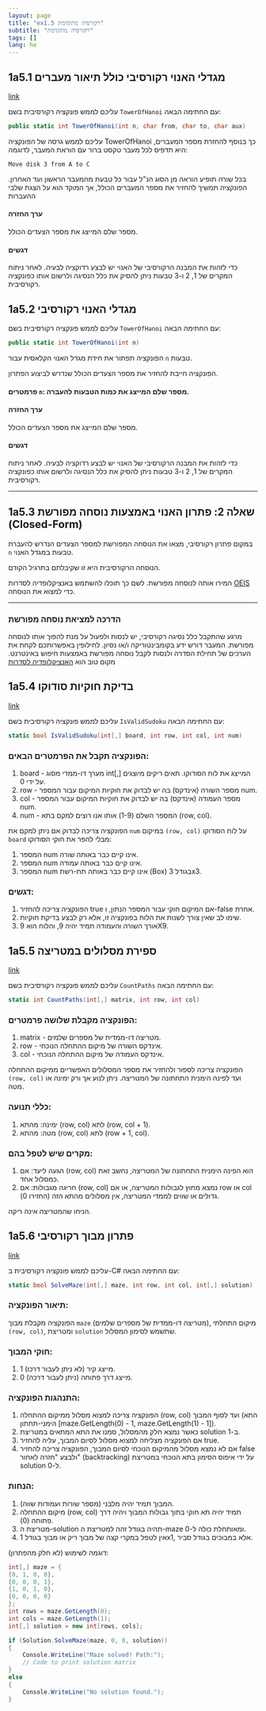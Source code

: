 ```yaml
---
layout: page
title: "ex1.5 רקורסיה מתקדמת"
subtitle: "רקורסיה מתקדמת"
tags: []
lang: he
---
```



## 1a5.1 מגדלי האנוי רקורסיבי כולל תיאור מעברים
[link](https://stacks.co.il/console/classroom/cE8hnVaSTt/assignment/cE8hnVaSTt-csharp-hD9dvJkE23yD/csharp-Jq0PUNPjVhTyCT5)

עליכם לממש פונקציה רקורסיבית בשם `TowerOfHanoi` עם החתימה הבאה:

```csharp
public static int TowerOfHanoi(int n, char from, char to, char aux)
```
עליכם לממש גרסה של הפונקציה TowerOfHanoi כך בנוסף להחזרת מספר המעברים, היא תדפיס לכל מעבר טקסט ברור עם הוראת המעבר, לדוגמה:

```Move disk 3 from A to C```

בכל שורה תופיע הוראה מן הסוג הנ"ל עבור כל טבעת מהמעבר הראשון ועד האחרון. הפונקציה תמשיך להחזיר את מספר המעברים הכולל, אך המוקד הוא על הצגת שלבי ההעברות

#### ערך החזרה

מספר שלם המייצג את מספר הצעדים הכולל.

#### דגשים

כדי לזהות את המבנה הרקורסיבי של האנוי יש לבצע רדוקציה לבעיה. לאחר ניתוח המקרים של 1, 2 ו-3 טבעות ניתן להסיק את כלל הנסיגה ולרשום אותו כפונקציה רקורסיבית. 



## 1a5.2 מגדלי האנוי רקורסיבי


עליכם לממש פונקציה רקורסיבית בשם `TowerOfHanoi` עם החתימה הבאה:

```csharp
public static int TowerOfHanoi(int n)
```

הפונקציה תפתור את חידת מגדל האנוי הקלאסית עבור `n` טבעות. 

הפונקציה חייבת להחזיר את מספר הצעדים הכולל שנדרש לביצוע הפתרון.

#### פרמטרים `n`: מספר שלם המייצג את כמות הטבעות להעברה.


#### ערך החזרה

מספר שלם המייצג את מספר הצעדים הכולל.

#### דגשים

כדי לזהות את המבנה הרקורסיבי של האנוי יש לבצע רדוקציה לבעיה. לאחר ניתוח המקרים של 1, 2 ו-3 טבעות ניתן להסיק את כלל הנסיגה ולרשום אותו כפונקציה רקורסיבית. 

---

## 1a5.3 שאלה 2: פתרון האנוי באמצעות נוסחה מפורשת (Closed-Form)

במקום פתרון רקורסיבי, מצאו את הנוסחה המפורשת למספר הצעדים הנדרש להעברת `n` טבעות במגדל האנוי.

הנוסחה הרקורסיבית היא זו שקיבלתם בתרגיל הקודם.

המירו אותה לנוסחה מפורשת. לשם כך תוכלו להשתמש באנציקלופדיה לסדרות [OEIS](https://oeis.org/search?q=1%2C4%2C10%2C22%2C46&language=english&go=Search) כדי למצוא את הנוסחה.

---

### הדרכה למציאת נוסחה מפורשת

מרגע שהתקבל כלל נסיגה רקורסיבי, יש לנסות ולפעול על מנת להפוך אותו לנוסחה מפורשת. המעבר דורש ידע בקומבינטוריקה ו/או נסיון. לחילופין באפשרותכם לקחת את הערכים של תחילת הסדרה ולנסות לקבל נוסחה מפורשת באמצעות חיפוש באינטרנט. מקום טוב הוא [האנציקלופדיה לסדרות](https://oeis.org/search?q=1%2C4%2C10%2C22%2C46&language=english&go=Search)



## 1a5.4 בדיקת חוקיות סודוקו
[link](https://stacks.co.il/console/classroom/cE8hnVaSTt/assignment/cE8hnVaSTt-csharp-hD9dvJkE23yD/csharp-eUoVCqROV9viXj9)

עליכם לממש פונקציה רקורסיבית בשם `IsValidSudoku` עם החתימה הבאה:
```csharp
static bool IsValidSudoku(int[,] board, int row, int col, int num)
```
### הפונקציה תקבל את הפרמטרים הבאים:

1. board - מערך דו-ממדי מסוג int[,] המייצג את לוח הסודוקו. תאים ריקים מיוצגים על ידי 0.
2. row - מספר השורה (אינדקס) בה יש לבדוק את חוקיות המיקום עבור המספר num.
3. col - מספר העמודה (אינדקס) בה יש לבדוק את חוקיות המיקום עבור המספר num.
4. num - המספר השלם (1-9) אותו אנו רוצים למקם בתא (row, col).

הפונקציה צריכה לבדוק אם ניתן למקם את `num` במיקום `(row, col)` על לוח הסודוקו `board` מבלי להפר את חוקי הסודוקו:

1. המספר num אינו קיים כבר באותה שורה.
2. המספר num אינו קיים כבר באותה עמודה.
3. המספר num אינו קיים כבר באותה תת-רשת (Box) בגודל 3x3.

### דגשים:

1. הפונקציה צריכה להחזיר true אם המיקום חוקי עבור המספר הנתון, ו-false אחרת.
2. שימו לב שאין צורך לשנות את הלוח בפונקציה זו, אלא רק לבצע בדיקת חוקיות.
3. אורך השורה והעמודה תמיד יהיה 9, והלוח הוא 9X9.



## 1a5.5 ספירת מסלולים במטריצה
[link](https://stacks.co.il/console/classroom/cE8hnVaSTt/assignment/cE8hnVaSTt-csharp-hD9dvJkE23yD/csharp-vgAh4kT0JvCSHdb)

עליכם לממש פונקציה רקורסיבית בשם `CountPaths` עם החתימה הבאה:
```csharp
static int CountPaths(int[,] matrix, int row, int col)
```
### הפונקציה מקבלת שלושה פרמטרים:

1. matrix - מטריצה דו-ממדית של מספרים שלמים.
2. row - אינדקס השורה של מיקום ההתחלה הנוכחי.
3. col - אינדקס העמודה של מיקום ההתחלה הנוכחי.

הפונקציה צריכה לספור ולהחזיר את מספר המסלולים האפשריים ממיקום ההתחלה `(row, col)` ועד לפינה הימנית התחתונה של המטריצה. ניתן לנוע אך ורק ימינה או מטה.

### כללי תנועה:

1. ימינה: מהתא (row, col) לתא (row, col + 1).
2. מטה: מהתא (row, col) לתא (row + 1, col).

### מקרים שיש לטפל בהם:

1. הגעה ליעד: אם (row, col) הוא הפינה הימנית התחתונה של המטריצה, נחשב זאת כמסלול אחד.
2. חריגה מגבולות: אם (row, col) נמצא מחוץ לגבולות המטריצה, או אם row או col גדולים או שווים לממדי המטריצה, אין מסלולים מהתא הזה (החזירו 0).

הניחו שהמטריצה אינה ריקה.



## 1a5.6 פתרון מבוך רקורסיבי

[link](https://stacks.co.il/console/classroom/cE8hnVaSTt/assignment/cE8hnVaSTt-csharp-hD9dvJkE23yD/csharp-lacWcpXFXURnsr1)

עליכם לממש פונקציה רקורסיבית ב-C# עם החתימה הבאה:
```csharp
static bool SolveMaze(int[,] maze, int row, int col, int[,] solution)
```

### תיאור הפונקציה:
הפונקציה מקבלת מבוך `maze` (מטריצה דו-ממדית של מספרים שלמים), מיקום התחלתי `(row, col)`, ומטריצת `solution` שתשמש לסימון המסלול.

### חוקי המבוך:

1. 1 מייצג קיר (לא ניתן לעבור דרכו).
2. 0 מייצג דרך פתוחה (ניתן לעבור דרכה).

### התנהגות הפונקציה:

1. הפונקציה צריכה למצוא מסלול ממיקום ההתחלה (row, col) ועד לסוף המבוך (התא הימני-תחתון [maze.GetLength(0) - 1, maze.GetLength(1) - 1]).
2. כאשר נמצא חלק מהמסלול, סמנו את התא המתאים במטריצת solution ב-1.
3. אם הפונקציה מצליחה למצוא מסלול לסיום המבוך, עליה להחזיר true.
4. אם לא נמצא מסלול מהמיקום הנוכחי לסיום המבוך, הפונקציה צריכה להחזיר false ולבצע "חזרה לאחור" (backtracking) על ידי איפוס הסימון בתא הנוכחי במטריצת solution ל-0.

### הנחות:

1. המבוך תמיד יהיה מלבני (מספר שורות ועמודות שווה).
2. מיקום ההתחלה (row, col) תמיד יהיה תא חוקי בתוך גבולות המבוך ויהיה דרך פתוחה (0).
3. מטריצת ה-solution תהיה בגודל זהה למטריצת ה-maze ומאותחלת כולה ל-0.
4. אין לטפל במקרי קצה של מבוך ריק או מבוך בגודל 1x1, אלא במבוכים בגודל סביר.

דוגמה לשימוש (לא חלק מהפתרון):

```csharp
int[,] maze = {
{0, 1, 0, 0},
{0, 0, 0, 1},
{1, 0, 1, 0},
{0, 0, 0, 0}
};
int rows = maze.GetLength(0);
int cols = maze.GetLength(1);
int[,] solution = new int[rows, cols];

if (Solution.SolveMaze(maze, 0, 0, solution))
{
    Console.WriteLine("Maze solved! Path:");
    // Code to print solution matrix
}
else
{
    Console.WriteLine("No solution found.");
}
```


